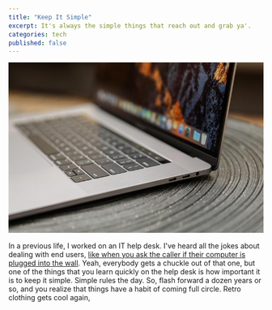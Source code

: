 ```yaml
---
title: "Keep It Simple"
excerpt: It's always the simple things that reach out and grab ya'.
categories: tech
published: false
---
```

!["2017 MacBook Pro"](/images/mbp.jpg)

In a previous life, I worked on an IT help desk. I've heard all the jokes about dealing with end users, [like when you ask the caller if their computer is plugged into the wall](http://jokes.cc.com/funny-miscellaneous/hib66e/from-the-wordperfect-help-desk). Yeah, everybody gets a chuckle out of that one, but one of the things that you learn quickly on the help desk is how important it is to keep it simple. Simple rules the day. 
So, flash forward a dozen years or so, and you realize that things have a habit of coming full circle. Retro clothing gets cool again, 
